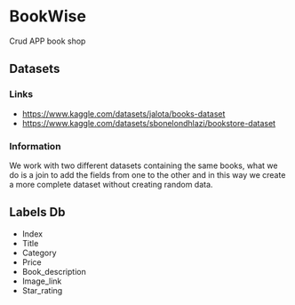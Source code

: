# BookWise
Crud APP book shop

## Datasets
### Links
- https://www.kaggle.com/datasets/jalota/books-dataset
- https://www.kaggle.com/datasets/sbonelondhlazi/bookstore-dataset
### Information
We work with two different datasets containing the same books, what we do is a join to add the fields from one to the other and in this way we create a more complete dataset without creating random data.

## Labels Db
- Index
- Title
- Category
- Price
- Book_description
- Image_link
- Star_rating
